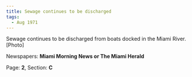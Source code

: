 ```yaml
---  
title: Sewage continues to be discharged  
tags:  
  - Aug 1971  
---  
```

  
Sewage continues to be discharged from boats docked in the Miami River. [Photo]  
  
Newspapers: **Miami Morning News or The Miami Herald**  
  
Page: **2**, Section: **C** 
